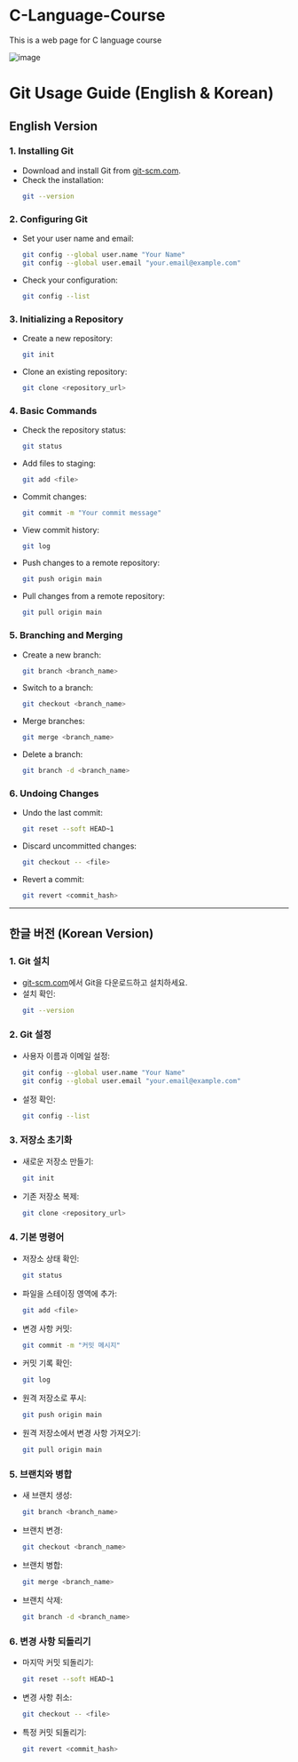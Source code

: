 # C-Language-Course
This is a web page for C language course

![image](https://github.com/user-attachments/assets/17582929-9f9e-4b40-b829-185edc9bb9dc)

# Git Usage Guide (English & Korean)

## English Version

### 1. Installing Git
- Download and install Git from [git-scm.com](https://git-scm.com/).
- Check the installation:
  ```sh
  git --version
  ```

### 2. Configuring Git
- Set your user name and email:
  ```sh
  git config --global user.name "Your Name"
  git config --global user.email "your.email@example.com"
  ```
- Check your configuration:
  ```sh
  git config --list
  ```

### 3. Initializing a Repository
- Create a new repository:
  ```sh
  git init
  ```
- Clone an existing repository:
  ```sh
  git clone <repository_url>
  ```

### 4. Basic Commands
- Check the repository status:
  ```sh
  git status
  ```
- Add files to staging:
  ```sh
  git add <file>
  ```
- Commit changes:
  ```sh
  git commit -m "Your commit message"
  ```
- View commit history:
  ```sh
  git log
  ```
- Push changes to a remote repository:
  ```sh
  git push origin main
  ```
- Pull changes from a remote repository:
  ```sh
  git pull origin main
  ```

### 5. Branching and Merging
- Create a new branch:
  ```sh
  git branch <branch_name>
  ```
- Switch to a branch:
  ```sh
  git checkout <branch_name>
  ```
- Merge branches:
  ```sh
  git merge <branch_name>
  ```
- Delete a branch:
  ```sh
  git branch -d <branch_name>
  ```

### 6. Undoing Changes
- Undo the last commit:
  ```sh
  git reset --soft HEAD~1
  ```
- Discard uncommitted changes:
  ```sh
  git checkout -- <file>
  ```
- Revert a commit:
  ```sh
  git revert <commit_hash>
  ```

---

## 한글 버전 (Korean Version)

### 1. Git 설치
- [git-scm.com](https://git-scm.com/)에서 Git을 다운로드하고 설치하세요.
- 설치 확인:
  ```sh
  git --version
  ```

### 2. Git 설정
- 사용자 이름과 이메일 설정:
  ```sh
  git config --global user.name "Your Name"
  git config --global user.email "your.email@example.com"
  ```
- 설정 확인:
  ```sh
  git config --list
  ```

### 3. 저장소 초기화
- 새로운 저장소 만들기:
  ```sh
  git init
  ```
- 기존 저장소 복제:
  ```sh
  git clone <repository_url>
  ```

### 4. 기본 명령어
- 저장소 상태 확인:
  ```sh
  git status
  ```
- 파일을 스테이징 영역에 추가:
  ```sh
  git add <file>
  ```
- 변경 사항 커밋:
  ```sh
  git commit -m "커밋 메시지"
  ```
- 커밋 기록 확인:
  ```sh
  git log
  ```
- 원격 저장소로 푸시:
  ```sh
  git push origin main
  ```
- 원격 저장소에서 변경 사항 가져오기:
  ```sh
  git pull origin main
  ```

### 5. 브랜치와 병합
- 새 브랜치 생성:
  ```sh
  git branch <branch_name>
  ```
- 브랜치 변경:
  ```sh
  git checkout <branch_name>
  ```
- 브랜치 병합:
  ```sh
  git merge <branch_name>
  ```
- 브랜치 삭제:
  ```sh
  git branch -d <branch_name>
  ```

### 6. 변경 사항 되돌리기
- 마지막 커밋 되돌리기:
  ```sh
  git reset --soft HEAD~1
  ```
- 변경 사항 취소:
  ```sh
  git checkout -- <file>
  ```
- 특정 커밋 되돌리기:
  ```sh
  git revert <commit_hash>
  ```

